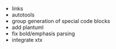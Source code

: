 * links
* autotools
* group generation of special code blocks
* add plantuml
* fix bold/emphasis parsing
* integrate xtx

